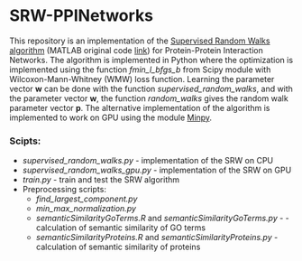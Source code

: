 # SRW-PPINetworks


This repository is an implementation of the [Supervised Random Walks algorithm](https://cs.stanford.edu/people/jure/pubs/linkpred-wsdm11.pdf) (MATLAB original code [link](https://github.com/syllogismos/facebook-link-prediction)) for Protein-Protein Interaction Networks. The algorithm is implemented in Python where the optimization is implemented using the function *fmin_l_bfgs_b* from Scipy module with Wilcoxon-Mann-Whitney (WMW) loss function. Learning the parameter vector **w** can be done with the function *supervised_random_walks*, and with the parameter vector **w**, the function *random_walks* gives the random walk parameter vector **p**. The alternative implementation of the algorithm is implemented to work on GPU using the module [Minpy](https://github.com/dmlc/minpy).

### Scipts:
- *supervised_random_walks.py* - implementation of the SRW on CPU
- *supervised_random_walks_gpu.py* - implementation of the SRW on GPU
- *train.py* - train and test the SRW algorithm
- Preprocessing scripts:
  - *find_largest_component.py*
  - *min_max_normalization.py*
  - *semanticSimilarityGoTerms.R* and *semanticSimilarityGoTerms.py* - - calculation of semantic similarity of GO terms
  - *semanticSimilarityProteins.R* and *semanticSimilarityProteins.py* - calculation of semantic similarity of proteins
